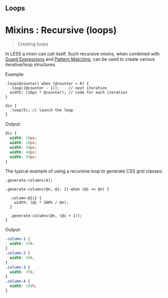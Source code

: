 <a id="mixins-recursive-loops" class="section_anchor"></a>

## Loops

# Mixins : Recursive (loops)
> Creating loops

In LESS a mixin can call itself. Such recursive mixins, when combined with [Guard Expressions](#) and [Pattern Matching](#), can be used to create various iterative/loop structures.

Example:
```less
.loop(@counter) when (@counter > 0) {
  .loop((@counter - 1));    // next iteration
  width: (10px * @counter); // code for each iteration
}

div {
  .loop(5); // launch the loop
}
```
Output:
```css
div {
  width: 10px;
  width: 20px;
  width: 30px;
  width: 40px;
  width: 50px;
}
```

The typical example of using a recursive loop to generate CSS grid classes:
```less
.generate-columns(4);

.generate-columns(@n, @i: 1) when (@i <= @n) {

  .column-@{i} {
    width: (@i * 100% / @n);
  }

  .generate-columns(@n, (@i + 1));
}
```
Output:
```css
.column-1 {
  width: 25%;
}
.column-2 {
  width: 50%;
}
.column-3 {
  width: 75%;
}
.column-4 {
  width: 100%;
}
```
